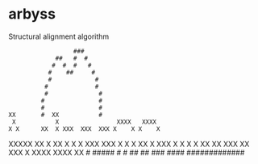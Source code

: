 # arbyss
Structural alignment algorithm 

                      ###
                 ##   #  #
                #  #  #   #
               #    ##     # 
               #            #
              #             #
              #              #
           	 #               #
           	 #               #
    XX     	 #  XX           #
     X           X                XXXX   XXXX 
    X X      XX  X XXX  XXX  XXX X    X X    X
   XXXXX   XX  X XX   X   X   X   XXX    XXX
  X     X   X    XX   X    XXX  X    X X    X
 XX     XX XXX  XX XXX      X    XXXX   XXXX
                          XX   #
          #####                 #
         #     ##             ##
          ###             ####
             #############
             
             
             
             
             
             
